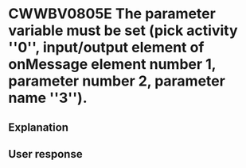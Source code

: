 # CWWBV0805E The parameter variable must be set (pick activity ''0'', input/output element of onMessage element number 1, parameter number 2, parameter name ''3'').

## Explanation

## User response